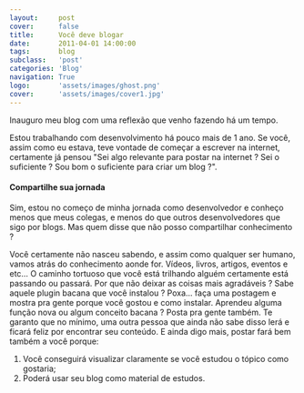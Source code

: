 ```yaml
---
layout:     post
cover:      false
title:      Você deve blogar
date:       2011-04-01 14:00:00
tags:       blog
subclass:   'post'
categories: 'Blog'
navigation: True
logo:       'assets/images/ghost.png'
cover:      'assets/images/cover1.jpg'
---
```


Inauguro meu blog com uma reflexão que venho fazendo há um tempo.

Estou trabalhando com desenvolvimento há pouco mais de 1 ano. Se você, assim como eu estava, teve vontade de começar a escrever na internet, certamente já pensou "Sei algo relevante para postar na internet ? Sei o suficiente ? Sou bom o suficiente para criar um blog ?".

#### Compartilhe sua jornada

Sim, estou no começo de minha jornada como desenvolvedor e conheço menos que meus colegas, e menos do que outros desenvolvedores que sigo por blogs. Mas quem disse que não posso compartilhar conhecimento ?

Você certamente não nasceu sabendo, e assim como qualquer ser humano, vamos atrás do conhecimento aonde for. Vídeos, livros, artigos, eventos e etc… O caminho tortuoso que você está trilhando alguém certamente está passando ou passará. Por que não deixar as coisas mais agradáveis ? Sabe aquele plugin bacana que você instalou ? Poxa… faça uma postagem e mostra pra gente porque você gostou e como instalar. Aprendeu alguma função nova ou algum conceito bacana ? Posta pra gente também. Te garanto que no mínimo, uma outra pessoa que ainda não sabe disso lerá e ficará feliz por encontrar seu conteúdo. E ainda digo mais, postar fará bem também a você porque:

1. Você conseguirá visualizar claramente se você estudou o tópico como gostaria; 
2. Poderá usar seu blog como material de estudos.
